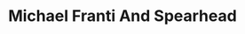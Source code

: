 ---
title: "Michael Franti And Spearhead"
summary: "American band from San Francisco fronted by , evolving from in the late 1990s/early 2000s after leaving ."
slug: "michael-franti-and-spearhead"
image: "michael-franti-and-spearhead.jpg"
apple_music_artist_url: "https://music.apple.com/gb/artist/michael-franti-spearhead/337362970"
wikipedia_url: "none"
---